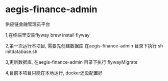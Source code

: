 # aegis-finance-admin
供应链金融管理员平台

1,在终端里安装flyway
brew install flyway

2,第一次运行本项目, 需要先创建数据库
  在aegis-finance-admin 目录下执行
sh initdatabase.sh

3,更新数据库,
  在aegis-finance-admin 目录下执行
  flywayMigrate

4,目前本项目只能在本地运行, docker还没配置好